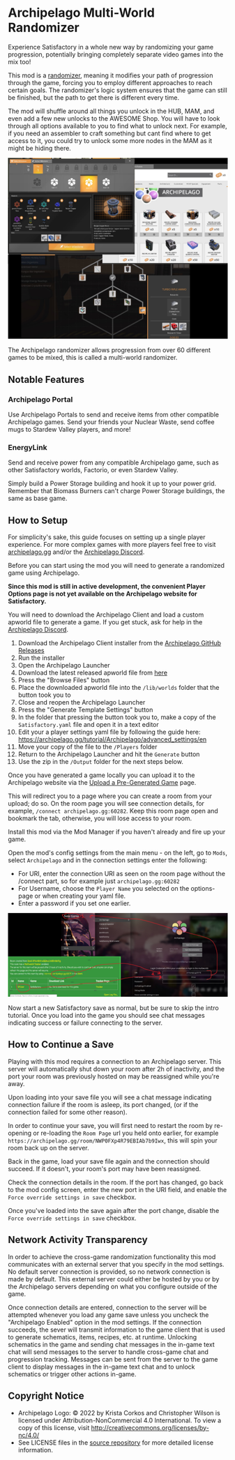 # Archipelago Multi-World Randomizer

Experience Satisfactory in a whole new way by randomizing your game progression, potentially bringing completely separate video games into the mix too!

This mod is a [randomizer](https://tvtropes.org/pmwiki/pmwiki.php/Main/VideoGameRandomizer),
meaning it modifies your path of progression through the game,
forcing you to employ different approaches to reach certain goals.
The randomizer's logic system ensures that the game can still be finished, but the path to get there is different every time.

The mod will shuffle around all things you unlock in the HUB, MAM, and even add a few new unlocks to the AWESOME Shop.
You will have to look through all options available to you to find what to unlock next.
For example, if you need an assembler to craft something but cant find where to get access to it,
you could try to unlock some more nodes in the MAM as it might be hiding there.

[![Randomized](https://raw.githubusercontent.com/Jarno458/SatisfactoryArchipelagoMod/main/Docs/random.jpg)](https://raw.githubusercontent.com/Jarno458/SatisfactoryArchipelagoMod/main/Docs/random.jpg)

The Archipelago randomizer allows progression from over 60 different games to be mixed,
this is called a multi-world randomizer.

## Notable Features

### Archipelago Portal

Use Archipelago Portals to send and receive items from other compatible Archipelago games.
Send your friends your Nuclear Waste, send coffee mugs to Stardew Valley players, and more!

### EnergyLink

Send and receive power from any compatible Archipelago game, such as other Satisfactory worlds, Factorio, or even Stardew Valley.

Simply build a Power Storage building and hook it up to your power grid.
Remember that Biomass Burners can't charge Power Storage buildings, the same as base game.

## How to Setup

For simplicity's sake, this guide focuses on setting up a single player experience.
For more complex games with more players feel free to visit [archipelago.gg](https://archipelago.gg/) and/or the [Archipelago Discord](https://discord.gg/archipelago).

Before you can start using the mod you will need to generate a randomized game using Archipelago.

<!-- TODO remove me once local gen no longer needed -->
**Since this mod is still in active development, the convenient Player Options page is not yet available on the Archipelago website for Satisfactory.**

You will need to download the Archipelago Client and load a custom apworld file to generate a game.
If you get stuck, ask for help in the [Archipelago Discord](https://discord.gg/archipelago).

1. Download the Archipelago Client installer from the [Archipelago GitHub Releases](https://github.com/ArchipelagoMW/Archipelago/releases/latest)
2. Run the installer
3. Open the Archipelago Launcher
4. Download the latest released apworld file from [here](https://github.com/Jarno458/SatisfactoryArchipelagoMod/releases)
5. Press the "Browse Files" button
6. Place the downloaded apworld file into the `/lib/worlds` folder that the button took you to
7. Close and reopen the Archipelago Launcher
8. Press the "Generate Template Settings" button
9. In the folder that pressing the button took you to, make a copy of the `Satisfactory.yaml` file and open it in a text editor
10. Edit your a player settings yaml file by following the guide here: <https://archipelago.gg/tutorial/Archipelago/advanced_settings/en>
11. Move your copy of the file to the `/Players` folder
12. Return to the Archipelago Launcher and hit the `Generate` button
13. Use the zip in the `/Output` folder for the next steps below.

<!-- TODO remove me once local gen no longer needed -->
<!-- You will also need to generate a game yourself by [downloading `Satisfactory` branch of the server-side code](https://github.com/Jarno458/Archipelago/tree/Satisfactory) and setting up the python files required to generate a game. -->

<!-- 
TODO once player options page is available:
Before you start you will need to generate a randomized game,
this is done on the [player options](https://archipelago.gg/games/Satisfactory/player-options) page,
on the options page you select the settings for your game or leave them as default.

You need to change the `Player Name` to whatever name you like to called as.
Once you are done configuring your game click on the `Generate Game` button.
Generation might take a few seconds, after that you will be redirect to a page showing your `Seed Info`, on this page click on `Create New Room`.

[![Setup1](https://raw.githubusercontent.com/Jarno458/SatisfactoryArchipelagoMod/main/Docs/Setup1.JPG)](https://raw.githubusercontent.com/Jarno458/SatisfactoryArchipelagoMod/main/Docs/Setup1.JPG)

-->

<!-- TODO remove me once local gen no longer needed -->
Once you have generated a game locally you can upload it to the Archipelago website via the [Upload a Pre-Generated Game](https://archipelago.gg/uploads) page.

This will redirect you to a page where you can create a room from your upload; do so.
On the room page you will see connection details, for example, `/connect archipelago.gg:60282`.
Keep this room page open and bookmark the tab, otherwise, you will lose access to your room.

Install this mod via the Mod Manager if you haven't already and fire up your game.

Open the mod's config settings from the main menu - on the left, go to `Mods`, select `Archipelago` and in the connection settings enter the following:

- For URI, enter the connection URI as seen on the room page without the /connect part, so for example just `archipelago.gg:60282`
- For Username, choose the `Player Name` you selected on the options-page or when creating your yaml file.
- Enter a password if you set one earlier.

[![Setup2](https://raw.githubusercontent.com/Jarno458/SatisfactoryArchipelagoMod/main/Docs/Setup2.JPG)](https://raw.githubusercontent.com/Jarno458/SatisfactoryArchipelagoMod/main/Docs/Setup2.JPG)

Now start a new Satisfactory save as normal, but be sure to skip the intro tutorial.
Once you load into the game you should see chat messages indicating success or failure connecting to the server.

## How to Continue a Save

Playing with this mod requires a connection to an Archipelago server.
This server will automatically shut down your room after 2h of inactivity, and the port your room was previously hosted on may be reassigned while you're away.

Upon loading into your save file you will see a chat message indicating connection failure if the room is asleep, its port changed, (or if the connection failed for some other reason).

In order to continue your save, you will first need to restart the room by re-opening or re-loading the `Room Page` url you held onto earlier, for example `https://archipelago.gg/room/NWP0FXp4R79EBIAb7b9Iwx`, this will spin your room back up on the server.

Back in the game, load your save file again and the connection should succeed.
If it doesn't, your room's port may have been reassigned.

Check the connection details in the room. If the port has changed, go back to the mod config screen,
enter the new port in the URI field, and enable the `Force override settings in save` checkbox.

Once you've loaded into the save again after the port change, disable the `Force override settings in save` checkbox.

## Network Activity Transparency

In order to achieve the cross-game randomization functionality this mod communicates with an external server that you specify in the mod settings.
No default server connection is provided, so no network connection is made by default.
This external server could either be hosted by you or by the Archipelago servers depending on what you configure outside of the game.

Once connection details are entered, connection to the server will be attempted whenever you load any game save unless you uncheck the "Archipelago Enabled" option in the mod settings.
If the connection succeeds, the sever will transmit information to the game client that is used to generate schematics, items, recipes, etc. at runtime.
Unlocking schematics in the game and sending chat messages in the in-game text chat will send messages to the server to handle cross-game chat and progression tracking.
Messages can be sent from the server to the game client to display messages in the in-game text chat and to unlock schematics or trigger other actions in-game.

## Copyright Notice

- Archipelago Logo: © 2022 by Krista Corkos and Christopher Wilson is licensed under Attribution-NonCommercial 4.0 International. To view a copy of this license, visit <http://creativecommons.org/licenses/by-nc/4.0/>
- See LICENSE files in the [source repository](https://github.com/Jarno458/SatisfactoryArchipelagoMod) for more detailed license information.
